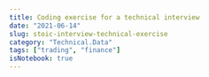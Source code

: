 ```yaml
---
title: Coding exercise for a technical interview
date: "2021-06-14"
slug: stoic-interview-technical-exercise
category: "Technical.Data"
tags: ["trading", "finance"]
isNotebook: true
---
```

